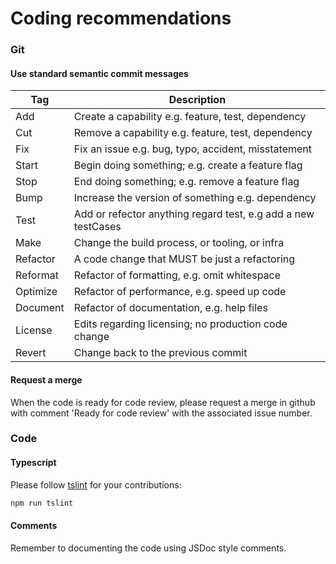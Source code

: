 # Coding recommendations

### Git

#### Use standard semantic commit messages

| Tag      | Description                                                  |
| -------- | ------------------------------------------------------------ |
| Add      | Create a capability e.g. feature, test, dependency           |
| Cut      | Remove a capability e.g. feature, test, dependency           |
| Fix      | Fix an issue e.g. bug, typo, accident, misstatement          |
| Start    | Begin doing something; e.g. create a feature flag            |
| Stop     | End doing something; e.g. remove a feature flag              |
| Bump     | Increase the version of something e.g. dependency            |
| Test     | Add or refector anything regard test, e.g add a new testCases|
| Make     | Change the build process, or tooling, or infra               |
| Refactor | A code change that MUST be just a refactoring                |
| Reformat | Refactor of formatting, e.g. omit whitespace                 |
| Optimize | Refactor of performance, e.g. speed up code                  |
| Document | Refactor of documentation, e.g. help files                   |
| License  | Edits regarding licensing; no production code change         |
| Revert   | Change back to the previous commit                           |

#### Request a merge

When the code is ready for code review, please request a merge in github with comment 'Ready for code review' with the associated issue number.

### Code

#### Typescript

Please follow [tslint](https://palantir.github.io/tslint/) for your contributions:

```bash
npm run tslint
```

#### Comments

Remember to documenting the code using JSDoc style comments.